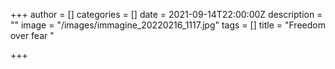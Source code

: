 +++
author = []
categories = []
date = 2021-09-14T22:00:00Z
description = ""
image = "/images/immagine_20220216_1117.jpg"
tags = []
title = "Freedom over fear  "

+++
